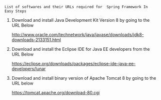 	List of softwares and their URLs required for  Spring Framework In Easy Steps




1. Download and install Java Development Kit Version 8 by going to the URL Below


     http://www.oracle.com/technetwork/java/javase/downloads/jdk8-downloads-2133151.html


2)  Download and install the Eclipse  IDE for Java EE developers from the URL Below


    https://eclipse.org/downloads/packages/eclipse-ide-java-ee-developers/lunar


3) Download and install binary version of Apache Tomcat 8 by going to the URL below


    https://tomcat.apache.org/download-80.cgi
